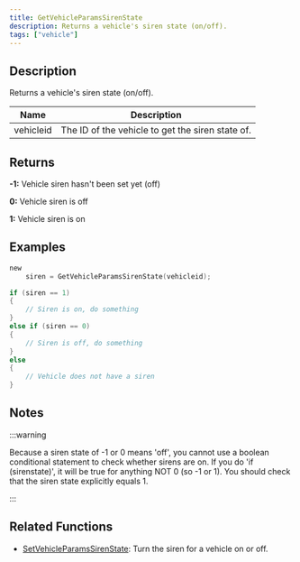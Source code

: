 ```yaml
---
title: GetVehicleParamsSirenState
description: Returns a vehicle's siren state (on/off).
tags: ["vehicle"]
---
```


<VersionWarn version='SA-MP 0.3.7' />

## Description

Returns a vehicle's siren state (on/off).

| Name      | Description                                      |
| --------- | ------------------------------------------------ |
| vehicleid | The ID of the vehicle to get the siren state of. |

## Returns

**-1:** Vehicle siren hasn't been set yet (off)

**0:** Vehicle siren is off

**1:** Vehicle siren is on

## Examples

```c
new
    siren = GetVehicleParamsSirenState(vehicleid);

if (siren == 1)
{
    // Siren is on, do something
}
else if (siren == 0)
{
    // Siren is off, do something
}
else
{
    // Vehicle does not have a siren
}
```

## Notes

:::warning

Because a siren state of -1 or 0 means 'off', you cannot use a boolean conditional statement to check whether sirens are on. If you do 'if (sirenstate)', it will be true for anything NOT 0 (so -1 or 1). You should check that the siren state explicitly equals 1.

:::

## Related Functions

- [SetVehicleParamsSirenState](SetVehicleParamsSirenState): Turn the siren for a vehicle on or off.

